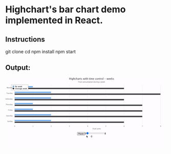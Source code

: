 # Highchart's bar chart demo implemented  in React.

## Instructions

git clone <repo>
cd <repo>
npm install
npm start


## Output:

![output](https://github.com/nawazsk/react-highcharts-in-motion/raw/main/src/output/higharts-react-in-motion.gif)